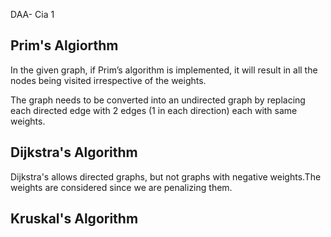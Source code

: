 DAA- Cia 1

## Prim's Algiorthm
In the given graph, if Prim’s algorithm is implemented, it will result in all the nodes being visited irrespective of the weights.



The graph needs to be converted into an undirected graph by replacing each directed edge with 2 edges (1 in each direction) each with same weights.


## Dijkstra's Algorithm

Dijkstra's allows directed graphs, but not graphs with negative weights.The weights are considered since we are penalizing them.


## Kruskal's Algorithm


